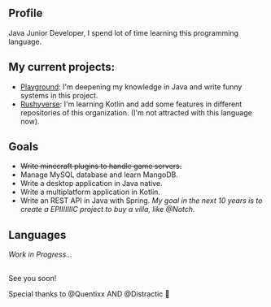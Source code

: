 ## Profile
Java Junior Developer, I spend lot of time learning this programming language.

## My current projects:
- [Playground](https://github.com/Cizetux/Playground): I'm deepening my knowledge in Java and write funny systems in this project.
- [Rushyverse](https://github.com/Rushyverse): I'm learning Kotlin and add some features in different repositories of this organization. (I'm not attracted with this language now).

## Goals
- ~~Write minecraft plugins to handle game servers.~~
- Manage MySQL database and learn MangoDB.
- Write a desktop application in Java native.
- Write a multiplatform application in Kotlin.
- Write an REST API in Java with Spring.
*My goal in the next 10 years is to create a EPIIIIIIIC project to buy a villa, like @Notch.* 

## Languages
*Work in Progress...*

## 
See you soon!

Special thanks to @Quentixx AND @Distractic 🤍

<!---
Cizetux/Cizetux is a ✨ special ✨ repository because its `README.md` (this file) appears on your GitHub profile.
You can click the Preview link to take a look at your changes.
--->

